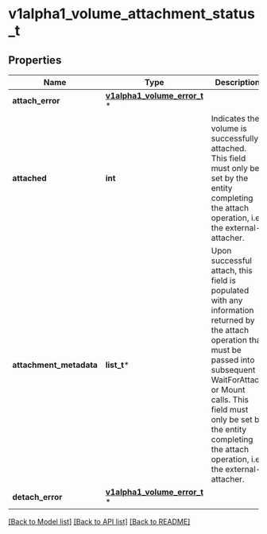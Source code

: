# v1alpha1_volume_attachment_status_t

## Properties
Name | Type | Description | Notes
------------ | ------------- | ------------- | -------------
**attach_error** | [**v1alpha1_volume_error_t**](v1alpha1_volume_error.md) \* |  | [optional] 
**attached** | **int** | Indicates the volume is successfully attached. This field must only be set by the entity completing the attach operation, i.e. the external-attacher. | 
**attachment_metadata** | **list_t*** | Upon successful attach, this field is populated with any information returned by the attach operation that must be passed into subsequent WaitForAttach or Mount calls. This field must only be set by the entity completing the attach operation, i.e. the external-attacher. | [optional] 
**detach_error** | [**v1alpha1_volume_error_t**](v1alpha1_volume_error.md) \* |  | [optional] 

[[Back to Model list]](../README.md#documentation-for-models) [[Back to API list]](../README.md#documentation-for-api-endpoints) [[Back to README]](../README.md)


